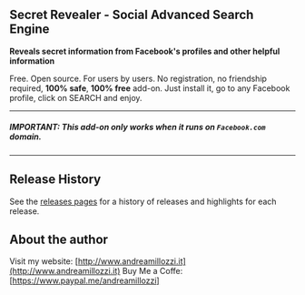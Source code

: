 ## Secret Revealer - Social Advanced Search Engine
**Reveals secret information from Facebook's profiles and other helpful information**

Free. Open source. For users by users.
No registration, no friendship required, **100% safe**, **100% free** add-on.
Just install it, go to any Facebook profile, click on SEARCH and enjoy.

***

##### IMPORTANT: This add-on only works when it runs on `Facebook.com` domain.

***

## Release History

See the [releases pages](http://www.andreamillozzi.it/articolo/secret-revealer-for-facebook-addon-firefox-webextension) for a history of releases and highlights for each release.

## About the author

Visit my website: [http://www.andreamillozzi.it](http://www.andreamillozzi.it)
Buy Me a Coffe: [https://www.paypal.me/andreamillozzi]